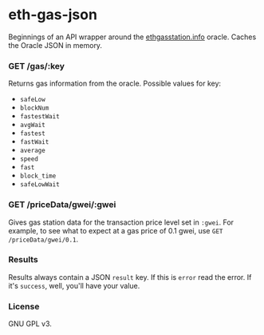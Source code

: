 # eth-gas-json

Beginnings of an API wrapper around the [ethgasstation.info](https://ethgasstation.info) oracle. Caches the Oracle JSON in memory.

### GET /gas/:key

Returns gas information from the oracle. Possible values for key:

* `safeLow`
* `blockNum`
* `fastestWait`
* `avgWait`
* `fastest`
* `fastWait`
* `average`
* `speed`
* `fast`
* `block_time`
* `safeLowWait`


### GET /priceData/gwei/:gwei

Gives gas station data for the transaction price level set in `:gwei`. For example, to see what to expect at
a gas price of 0.1 gwei, use `GET /priceData/gwei/0.1`.


### Results

Results always contain a JSON `result` key. If this is `error` read the error. If it's `success`, well, you'll have your value.


### License

GNU GPL v3.
